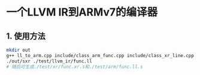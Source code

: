 # 一个LLVM IR到ARMv7的编译器
## 1. 使用方法
```bash
mkdir out
g++ ll_to_arm.cpp include/class_arm_func.cpp include/class_xr_line.cpp -o out/sxr
./out/sxr ./test/llvm_ir/func.ll
# 随后可生成./test/xr/func.xr.s和./test/arm/func.ll.s
```